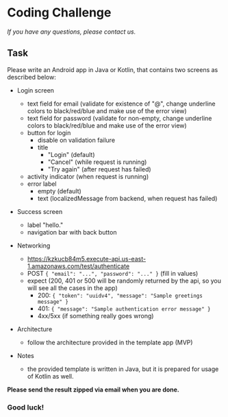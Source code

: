 # Coding Challenge

*If you have any questions, please contact us.*

## Task

Please write an Android app in Java or Kotlin, that contains two screens as described below:

* Login screen
	* text field for email (validate for existence of "@", change underline colors to black/red/blue and make use of the error view)
	* text field for password (validate for non-empty, change underline colors to black/red/blue and make use of the error view)
	* button for login
		* disable on validation failure
		* title
			* "Login" (default)
			* "Cancel" (while request is running)
			* "Try again" (after request has failed)
	* activity indicator (when request is running)
	* error label
		* empty (default)
		* text (localizedMessage from backend, when request has failed)

* Success screen
	* label "hello."
	* navigation bar with back button

* Networking
	* https://kzkucb84m5.execute-api.us-east-1.amazonaws.com/test/authenticate
	* POST `{ "email": "...", "password": "..." }` (fill in values)
	* expect (200, 401 or 500 will be randomly returned by the api, so you will see all the cases in the app)
		* 200: `{ "token": "uuidv4", "message": "Sample greetings message" }`
		* 401: `{ "message": "Sample authentication error message" }`
		* 4xx/5xx (if something really goes wrong)

* Architecture
	* follow the architecture provided in the template app (MVP)

* Notes
	* the provided template is written in Java, but it is prepared for usage of Kotlin as well.
	
**Please send the result zipped via email when you are done.**

### Good luck!
